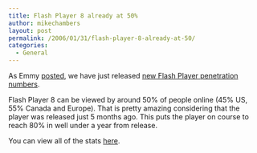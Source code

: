 ```yaml
---
title: Flash Player 8 already at 50%
author: mikechambers
layout: post
permalink: /2006/01/31/flash-player-8-already-at-50/
categories:
  - General
---
```



As Emmy [posted][1], we have just released [new Flash Player penetration numbers][2].

Flash Player 8 can be viewed by around 50% of people online (45% US, 55% Canada and Europe). That is pretty amazing considering that the player was released just 5 months ago. This puts the player on course to reach 80% in well under a year from release.

You can view all of the stats [here][2].

 [1]: http://weblogs.macromedia.com/emmy/archives/2006/01/flash_player_de.cfm
 [2]: http://www.macromedia.com/software/player_census/flashplayer/version_penetration.html